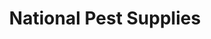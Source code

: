 ---
title: "National Pest Supplies"
url: /brooklyn/national-pest-supplies/
shop: Schädlingsbekämpfung
---